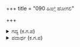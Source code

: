 +++
title = "090 ಹಿಙ್ಗಿ ಹೋಗಲಿ"

+++

<details><summary>ಗದ್ಯ (ಕ.ಗ.ಪ) </summary>

90. ಅರ್ಜುನನ ಮಾತಿನಿಂದ ಭೀಮನಿಗೆ ಸಮಾಧಾನವಾಗಲಿಲ್ಲ. “ಪ್ರಾಣ ನನ್ನ ಶರೀರವನ್ನು ಬಿಟ್ಟು ಹೋಗಲಿ, ರಾಜ್ಯದ   
ಸಪ್ತಾಂಗಗಳೂ ಬೆಂದು ಹೋಗಲಿ. ಮನಸ್ಸಿನ ಸಂಕಟ ಹೋಗುವುದೇ ? ಹರ ಹರ, ಧನಂಜಯ ! ಕಾಕ ಬಳಸಿದೆಯಲ್ಲಾ ! ಅಂಗನೆಯನ್ನು ಪಣವಾಗಿ ಒಡ್ಡುವುದೇ ? ಆ ಲಲಿತಾಂಗಿಗೆ ಇಂತಹ ಸ್ಥಿತಿ ಬರಬೇಕೇ ? ನಮಗೆ ಈಗಾಗಲೇ ಆಗಿರುವ ಭಂಗ ಸಾಲದೇ ? ನನ್ನ ತೋಳುಗಳನ್ನೇ ಸುಟ್ಟುಕೊಂಡುಬಿಡುತ್ತೇನೆ.
</details>

<details><summary>ಪದಾರ್ಥ (ಕ.ಗ.ಪ) </summary>

ಅಸು-ಪ್ರಾಣ, ಖೋಡಿ-ಸಂಕಟ, ಕಾಕಬಳಸು-ಕೆಟ್ಟದ್ದನ್ನು ಯೋಚಿಸು
</details>
